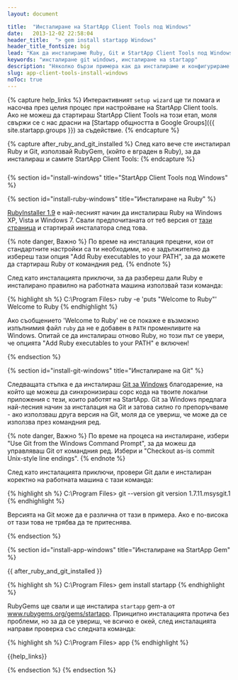 ```yaml
---
layout: document

title:  "Инсталиране на StartApp Client Tools под Windows"
date:   2013-12-02 22:58:04
header_title:  "> gem install startapp Windows"
header_title_fontsize: big
lead: "Как да инсталираме Ruby, Git и StartApp Client Tools под Windows"
keywords: "инсталиране git windows, инсталиране на startapp"
description: "Няколко бързи примера как да инсталираме и конфигурираме StartApp Client Tools и Git под Windows"
slug: app-client-tools-install-windows
noToc: true
---
```


{% capture help_links %}
  Интерактивният `setup wizard` ще ти помага и насочва през целия процес при настройване на StartApp Client tools. Ако не можеш да стартираш StartApp Client Tools на този етап, моля свържи се с нас драсни на [Startapp общността в Google Groups]({{ site.startapp.groups }}) за съдействие.
{% endcapture %}

{% capture after_ruby_and_git_installed %}
  След като вече сте инсталирал Ruby и Git, използвай RubyGem, (който е вграден в Ruby), за да инсталираш и самите StartApp Client Tools:
{% endcapture %}

<!-- FIXME: Ugly work around -->
<p style="margin: 25px"></p>

{% section id="install-windows" title="StartApp Client Tools под Windows" %}

{% section id="install-ruby-windows" title="Инсталиране на Ruby" %}

[RubyInstaller 1.9](http://rubyinstaller.org/) е най-лесният начин да инсталираш Ruby на Windows XP, Vista и Windows 7. Свали предпочитаната от теб версия от [тази страница](http://rubyinstaller.org/downloads/) и стартирай инсталатора след това.

{% note danger, Важно %}
По време на инсталация прецени, кои от стандартните настройки са ти необходими, но е задължително да избереш тази опция "Add Ruby executables to your PATH", за да можете да стартираш Ruby от командния ред.
{% endnote %}

След като инсталацията приключи, за да разбереш дали Ruby е инсталирано правилно на работната машина използвай тази команда:

{% highlight sh %}
C:\Program Files\> ruby -e 'puts "Welcome to Ruby"'
Welcome to Ruby
{% endhighlight %}

Ако съобщението 'Welcome to Ruby' не се покаже е възможно изпълнимия файл `ruby` да не е добавен в `PATH` променливите на Windows. Опитай се да инсталираш отново Ruby, но този път се увери, че опцията "Add Ruby executables to your PATH" е включен!

{% endsection %}

{% section id="install-git-windows" title="Инсталиране на Git" %}

Следващата стъпка е да инсталираш [Git за Windows](http://git-scm.com/downloads) благодарение, на който ще можеш да синхронизираш сорс кода на твоите локални приложения с тези, които работят на StartApp. Git за Windows предлага най-лесния начин за инсталация на Git и затова силно го препоръчваме - ако използваш друга версия на Git, моля да се увериш, че може да се използва през командния ред.

{% note danger, Важно %}
По време на процеса на инсталиране, избери "Use Git from the Windows Command Prompt", за да можеш да управляваш Git от командния ред. Избери и "Checkout as-is commit Unix-style line endings".
{% endnote %}

След като инсталацията приключи, провери Git дали е инсталиран коректно на работната машина с тази команда:

{% highlight sh %}
C:\Program Files\> git --version
git version 1.7.11.msysgit.1
{% endhighlight %}

Версията на Git може да е различна от тази в примера. Ако е по-висока от тази това не трябва да те притеснява.

{% endsection %}

{% section id="install-app-windows" title="Инсталиране на StartApp Gem" %}

{{ after_ruby_and_git_installed }}

{% highlight sh %}
C:\Program Files\> gem install startapp
{% endhighlight %}

RubyGems ще свали и ще инсталира `startapp` gem-а от www.rubygems.org/gems/startapp. Принципно инсталацията протича без проблеми, но за да се увериш, че всичко е окей, след инсталацията направи проверка със следната команда:

{% highlight sh %}
C:\Program Files\> app
{% endhighlight %}

{{help_links}}

{% endsection %}
{% endsection %}

